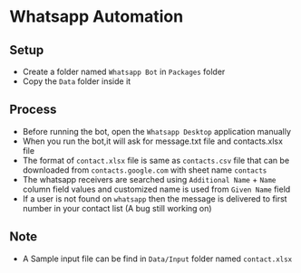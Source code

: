 # Whatsapp Automation

## Setup
* Create a folder named ```Whatsapp Bot``` in ```Packages``` folder
* Copy the ```Data``` folder inside it

## Process
* Before running the bot, open the ```Whatsapp Desktop``` application manually
* When you run the bot,it will ask for message.txt file and contacts.xlsx file
* The format of ```contact.xlsx``` file is same as ```contacts.csv``` file that can be downloaded from ```contacts.google.com``` with sheet name ```contacts```
* The whatsapp receivers are searched using ```Additional Name``` + ```Name``` column field values and customized name is used from ```Given Name``` field
* If a user is not found on ```whatsapp``` then the message is delivered to first number in your contact list (A bug still working on)

## Note
* A Sample input file can be find in ```Data/Input``` folder named ```contact.xlsx```
